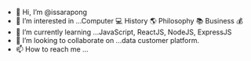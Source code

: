 - 👋 Hi, I’m @issarapong
- 👀 I’m interested in ...Computer 💻  History 🌎 Philosophy 📚  Business 💰 
- 🌱 I’m currently learning ...JavaScript, ReactJS, NodeJS, ExpressJS
- 💞️ I’m looking to collaborate on ...data customer platform.
- 📫 How to reach me ...

<!---
issarapong/issarapong is a ✨ special ✨ repository because its `README.md` (this file) appears on your GitHub profile.
You can click the Preview link to take a look at your changes.
--->
